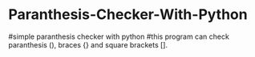 # Paranthesis-Checker-With-Python
#simple paranthesis checker with python
#this program can check paranthesis (), braces {} and square brackets [].
